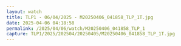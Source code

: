```yaml
---
layout: watch
title: TLP1 - 06/04/2025 - M20250406_041858_TLP_1T.jpg
date: 2025-04-06 04:18:58
permalink: /2025/04/06/watch/M20250406_041858_TLP_1
capture: TLP1/2025/202504/20250405/M20250406_041858_TLP_1T.jpg
---
```

